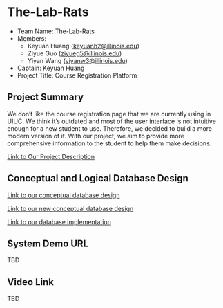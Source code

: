 # The-Lab-Rats


- Team Name: The-Lab-Rats
- Members:
   - Keyuan Huang (keyuanh2@illinois.edu)
   - Ziyue Guo (ziyueg5@illinois.edu)
   - Yiyan Wang (yiyanw3@illinois.edu)  
- Captain: Keyuan Huang
- Project Title: Course Registration Platform

## Project Summary

We don’t like the course registration page that we are currently using in UIUC. We think it’s outdated and most of the user interface is not intuitive enough for a new student to use. Therefore, we decided to build a more modern version of it. With our project, we aim to provide more comprehensive information to the student to help them make decisions. 

[Link to Our Project Description](https://github.com/uiuc-fa21-cs411/the-lab-rats/blob/main/ProjectDescription.md)

## Conceptual and Logical Database Design

[Link to our conceptual database design](https://github.com/uiuc-fa21-cs411/the-lab-rats/blob/main/ConceptualDesign.md)

[Link to our new conceptual database design](https://github.com/uiuc-fa21-cs411/the-lab-rats/blob/main/ConceptualDesign2.md)

[Link to our database implementation](https://github.com/uiuc-fa21-cs411/the-lab-rats/blob/main/DatabaseDesign.md)


## System Demo URL

TBD

## Video Link

TBD
